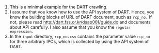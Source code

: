 1. This is a minimal example for the DART crawling.
2. I assume that you know how to use the API system of DART. Hence, you know the building blocks of URL of DART document, such as `rcp_no.` If not, please read http://dart.fss.or.kr/dsap001/guide.do and documents about API carefully.
I also assume that you know the `regular expression.`
3. In the `input` directory, ``rcp_no.csv`` contains the parameter value `rcp_no` for three arbitrary IPOs, which is collected by using the API system of DART.
